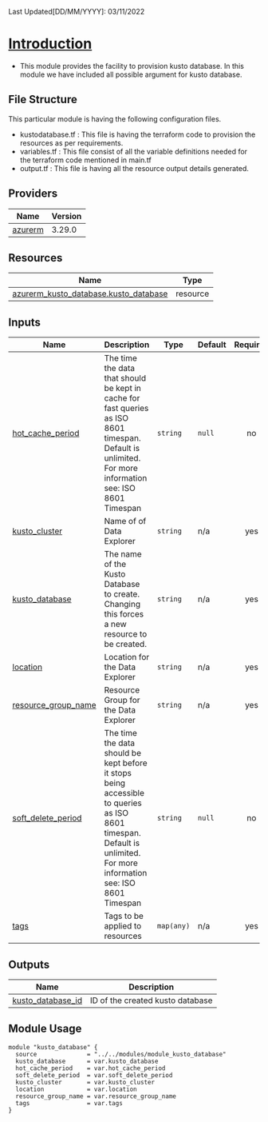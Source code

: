 <!-- BEGIN_TF_DOCS -->
Last Updated[DD/MM/YYYY]: 03/11/2022
# <u> Introduction </u>
* This module provides the facility to provision kusto database. In this module we have included all possible argument for kusto database.

## File Structure 
This particular module is having the following configuration files.
- kustodatabase.tf : This file is having the terraform code to provision the resources as per requirements.
- variables.tf : This file consist of all the variable definitions needed for the terraform code mentioned in main.tf
- output.tf : This file is having all the resource output details generated.





## Providers

| Name | Version |
|------|---------|
| <a name="provider_azurerm"></a> [azurerm](#provider\_azurerm) | 3.29.0 |



## Resources

| Name | Type |
|------|------|
| [azurerm_kusto_database.kusto_database](https://registry.terraform.io/providers/hashicorp/azurerm/latest/docs/resources/kusto_database) | resource |

## Inputs

| Name | Description | Type | Default | Required |
|------|-------------|------|---------|:--------:|
| <a name="input_hot_cache_period"></a> [hot\_cache\_period](#input\_hot\_cache\_period) | The time the data that should be kept in cache for fast queries as ISO 8601 timespan. Default is unlimited. For more information see: ISO 8601 Timespan | `string` | `null` | no |
| <a name="input_kusto_cluster"></a> [kusto\_cluster](#input\_kusto\_cluster) | Name of of Data Explorer | `string` | n/a | yes |
| <a name="input_kusto_database"></a> [kusto\_database](#input\_kusto\_database) | The name of the Kusto Database to create. Changing this forces a new resource to be created. | `string` | n/a | yes |
| <a name="input_location"></a> [location](#input\_location) | Location for the Data Explorer | `string` | n/a | yes |
| <a name="input_resource_group_name"></a> [resource\_group\_name](#input\_resource\_group\_name) | Resource Group for the Data Explorer | `string` | n/a | yes |
| <a name="input_soft_delete_period"></a> [soft\_delete\_period](#input\_soft\_delete\_period) | The time the data should be kept before it stops being accessible to queries as ISO 8601 timespan. Default is unlimited. For more information see: ISO 8601 Timespan | `string` | `null` | no |
| <a name="input_tags"></a> [tags](#input\_tags) | Tags to be applied to resources | `map(any)` | n/a | yes |

## Outputs

| Name | Description |
|------|-------------|
| <a name="output_kusto_database_id"></a> [kusto\_database\_id](#output\_kusto\_database\_id) | ID of the created kusto database |

## Module Usage
```
module "kusto_database" {
  source              = "../../modules/module_kusto_database"
  kusto_database      = var.kusto_database
  hot_cache_period    = var.hot_cache_period
  soft_delete_period  = var.soft_delete_period
  kusto_cluster       = var.kusto_cluster
  location            = var.location
  resource_group_name = var.resource_group_name
  tags                = var.tags
}
```
<!-- END_TF_DOCS -->